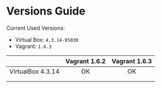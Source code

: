 # Versions Guide

Current Used Versions:
- Virtual Box: `4.3.14-95030`
- Vagrant: `1.6.3`

|                   | Vagrant 1.6.2 | Vagrant 1.6.3 |
|-------------------|:-------------:|:-------------:|
| VirtualBox 4.3.14 |       OK      |       OK      |
|                   |               |               |
|                   |               |               |